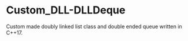 # Custom_DLL-DLLDeque
Custom made doubly linked list class and double ended queue written in C++17.
